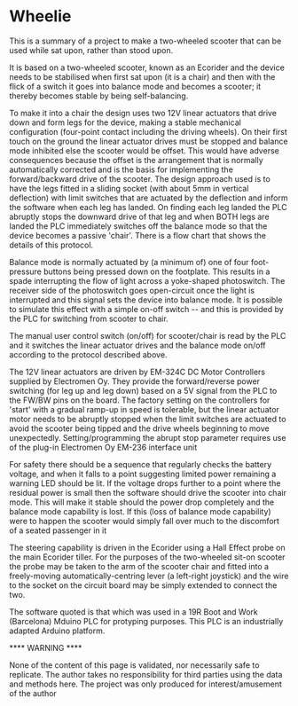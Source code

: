 # Wheelie
This is a summary of a project to make a two-wheeled scooter that can be used while sat upon, rather than stood upon.

It is based on a two-wheeled scooter, known as an Ecorider and the device needs to be stabilised when first sat upon (it is a chair) and then with the flick of a switch it goes into balance mode and becomes a scooter; it thereby becomes stable by being self-balancing.

To make it into a chair the design uses two 12V linear actuators that drive down and form legs for the device, making a stable mechanical configuration (four-point contact including the driving wheels). On their first touch on the ground the linear actuator drives must be stopped and balance mode inhibited else the scooter would be offset.  This would have adverse consequences because the offset is the arrangement that is normally automatically corrected and is the basis for implementing the forward/backward drive of the scooter.  The design approach used is to have the legs fitted in a sliding socket (with about 5mm in vertical deflection) with limit switches that are actuated by the deflection and inform the software when each leg has landed.  On finding each leg landed the PLC abruptly stops the downward drive of that leg and when BOTH legs are landed the PLC immediately switches off the balance mode so that the device becomes a passive 'chair'.  There is a flow chart that shows the details of this protocol.

Balance mode is normally actuated by (a minimum of) one of four foot-pressure buttons being pressed down on the footplate. This results in a spade interrupting the flow of light across a yoke-shaped photoswitch.  The receiver side of the photoswitch goes open-circuit once the light is interrupted and this signal sets the device into balance mode.  It is possible to simulate this effect with a simple on-off switch -- and this is provided by the PLC for switching from scooter to chair.

The manual user control switch (on/off) for scooter/chair is read by the PLC and it switches the linear actuator drives and the balance mode on/off according to the protocol described above.

The 12V linear actuators are driven by EM-324C DC Motor Controllers supplied by Electromen Oy.  They provide the forward/reverse power switching (for leg up and leg down) based on a 5V signal from the PLC to the FW/BW pins on the board.  The factory setting on the controllers for 'start' with a gradual ramp-up in speed is tolerable, but the linear actuator motor needs to be abruptly stopped when the limit switches are actuated to avoid the scooter being tipped and the drive wheels beginning to move unexpectedly.  Setting/programming the abrupt stop parameter requires use of the plug-in Electromen Oy EM-236 interface unit

For safety there should be a sequence that regularly checks the battery voltage, and when it falls to a point suggesting limited power remaining a warning LED should be lit.  If the voltage drops further to a point where the residual power is small then the software should drive the scooter into chair mode.  This will make it stable should the power drop completely and the balance mode capability is lost.  If this (loss of balance mode capability) were to happen the scooter would simply fall over much to the discomfort of a seated passenger in it

The steering capability is driven in the Ecorider using a Hall Effect probe on the main Ecorider tiller.  For the purposes of the two-wheeled sit-on scooter the probe may be taken to the arm of the scooter chair and fitted into a freely-moving automatically-centring lever (a left-right joystick) and the wire to the socket on the circuit board may be simply extended to connect the two.

The software quoted is that which was used in a 19R Boot and Work (Barcelona) Mduino PLC for protyping purposes.  This PLC is an industrially adapted Arduino platform.

**** WARNING ****

None of the content of this page is validated, nor necessarily safe to replicate.  The author takes no responsibility for third parties using the data and methods here.  The project was only produced for interest/amusement of the author
